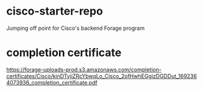 # cisco-starter-repo
Jumping off point for Cisco's backend Forage program

# completion certificate
https://forage-uploads-prod.s3.amazonaws.com/completion-certificates/Cisco/kinDTvjiZRcYbwqLo_Cisco_2ofHwhEGgizDGDDut_1692364073936_completion_certificate.pdf
